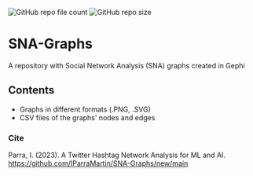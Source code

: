 ![GitHub repo file count](https://img.shields.io/github/directory-file-count/IParraMartin/SNA-Graphs)
![GitHub repo size](https://img.shields.io/github/repo-size/IParraMartin/SNA-Graphs?color=red)

# SNA-Graphs
A repository with Social Network Analysis (SNA) graphs created in Gephi

## Contents
- Graphs in different formats (.PNG, .SVG)
- CSV files of the graphs' nodes and edges 

### Cite
Parra, I. (2023). A Twitter Hashtag Network Analysis for ML and AI. https://github.com/IParraMartin/SNA-Graphs/new/main
